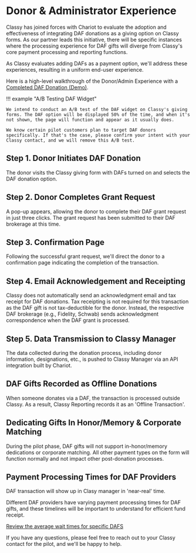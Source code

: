 # Donor & Administrator Experience

Classy has joined forces with Chariot to evaluate the adoption and effectiveness of integrating DAF donations as a giving option on Classy forms. As our partner leads this initiative, there will be specific instances where the processing experience for DAF gifts will diverge from Classy's core payment processing and reporting functions.

As Classy evaluates adding DAFs as a payment option, we'll address these experiences, resulting in a uniform end-user experience.

Here is a high-level walkthrough of the Donor/Admin Experience with a [Completed DAF Donation (Demo)](https://www.loom.com/share/7abd69bb3c654d26912a25f22f95f6d5?sid=b03ee380-f5d2-4da5-bb58-6e66a128036e).

!!! example "A/B Testing DAF Widget"

    We intend to conduct an A/B test of the DAF widget on Classy's giving forms. The DAF option will be displayed 50% of the time, and when it's not shown, the page will function and appear as it usually does.

    We know certain pilot customers plan to target DAF donors specifically. If that's the case, please confirm your intent with your Classy contact, and we will remove this A/B test.

## Step 1. Donor Initiates DAF Donation

The donor visits the Classy giving form with DAFs turned on and selects the DAF donation option.

## Step 2. Donor Completes Grant Request

A pop-up appears, allowing the donor to complete their DAF grant request in just three clicks. The grant request has been submitted to their DAF brokerage at this time.

## Step 3. Confirmation Page

Following the successful grant request, we'll direct the donor to a confirmation page indicating the completion of the transaction.

## Step 4. Email Acknowledgement and Receipting

Classy does not automatically send an acknowledgment email and tax receipt for DAF donations. Tax receipting is not required for this transaction as the DAF gift is not tax-deductible for the donor. Instead, the respective DAF brokerage (e.g., Fidelity, Schwab) sends acknowledgment correspondence when the DAF grant is processed.

## Step 5. Data Transmission to Classy Manager

The data collected during the donation process, including donor information, designations, etc., is pushed to Classy Manager via an API integration built by Chariot.

## DAF Gifts Recorded as Offline Donations

When someone donates via a DAF, the transaction is processed outside Classy. As a result, Classy Reporting records it as an 'Offline Transaction'.

## Dedicating Gifts In Honor/Memory & Corporate Matching

During the pilot phase, DAF gifts will not support in-honor/memory dedications or corporate matching. All other payment types on the form will function normally and not impact other post-donation processes.

## Payment Processing Times for DAF Providers

DAF transaction will show up in Clasy manager in 'near-real' time.

Different DAF providers have varying payment processing times for DAF gifts, and these timelines will be important to understand for efficient fund receipt.

[Review the average wait times for specific DAFS](https://www.givechariot.com/donor-advised-fund-donation-wait-times)

If you have any questions, please feel free to reach out to your Classy contact for the pilot, and we'll be happy to help.
